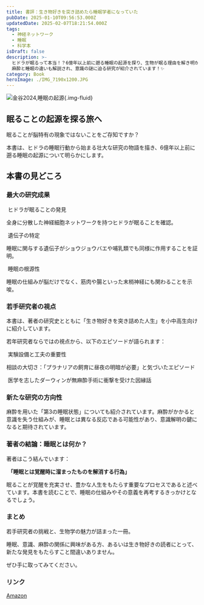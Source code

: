 ```yaml
---
title: 書評：生き物好きを突き詰めたら睡眠学者になっていた
pubDate: 2025-01-10T09:56:53.000Z
updatedDate: 2025-02-07T18:21:54.000Z
tags:
  - 神経ネットワーク
  - 睡眠
  - 科学本
isDraft: false
description: >-
  ヒドラが眠るって本当！？6億年以上前に遡る睡眠の起源を探り、生物が眠る理由を解き明かす一冊。
  麻酔と睡眠の違いも解説され、意識の謎に迫る研究が紹介されています！✨
category: Book
heroImage: ./IMG_7190x1200.JPG
---
```


![金谷2024,睡眠の起源](https://object-storage.tyo2.conoha.io/v1/nc_2520d9a1_blog-astro-assets/blog-astro-assets/IMG_7190x1200.JPG){.img-fluid}

## 眠ることの起源を探る旅へ



眠ることが脳特有の現象ではないことをご存知ですか？

本書は、ヒドラの睡眠行動から始まる壮大な研究の物語を描き、6億年以上前に遡る睡眠の起源について明らかにします。



## 本書の見どころ



### 最大の研究成果

​	ヒドラが眠ることの発見

全身に分散した神経細胞ネットワークを持つヒドラが眠ることを確認。

​	遺伝子の特定

睡眠に関与する遺伝子がショウジョウバエや哺乳類でも同様に作用することを証明。

​	睡眠の根源性

睡眠の仕組みが脳だけでなく、筋肉や腸といった末梢神経にも関わることを示唆。



### 若手研究者の視点



本書は、著者の研究史とともに「生き物好きを突き詰めた人生」を小中高生向けに紹介しています。

若年研究者ならではの視点から、以下のエピソードが語られます：

​	実験設備と工夫の重要性

​	相談の大切さ：「プラナリアの飼育に昼夜の明暗が必要」と気づいたエピソード

​	医学を志したダーウィンが無麻酔手術に衝撃を受けた因縁話



### 新たな研究の方向性



麻酔を用いた「第3の睡眠状態」についても紹介されています。麻酔がかかると意識を失う仕組みが、睡眠とは異なる反応である可能性があり、意識解明の鍵になると期待されています。



### 著者の結論：睡眠とは何か？



著者はこう結んでいます：



​	**「睡眠とは覚醒時に溜まったものを解消する行為」**



眠ることが覚醒を充実させ、豊かな人生をもたらす重要なプロセスであると述べています。本書を読むことで、睡眠の仕組みやその意義を再考するきっかけとなるでしょう。



### まとめ



若手研究者の挑戦と、生物学の魅力が詰まった一冊。

睡眠、意識、麻酔の関係に興味がある方、あるいは生き物好きの読者にとって、新たな発見をもたらすこと間違いありません。



ぜひ手に取ってみてください。



### リンク

[Amazon](https://amzn.to/3WeV0dL)
